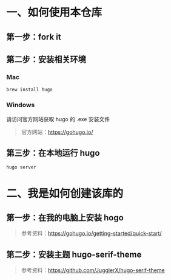 # 一、如何使用本仓库
## 第一步：fork it
## 第二步：安装相关环境
### Mac
``` brew install hugo ```
### Windows
请访问官方网站获取 hugo 的 .exe 安装文件
> 官方网站：https://gohugo.io/
## 第三步：在本地运行 hugo
```hugo server```


# 二、我是如何创建该库的
## 第一步：在我的电脑上安装 hogo
> 参考资料：https://gohugo.io/getting-started/quick-start/

## 第二步：安装主题 hugo-serif-theme
> 参考资料：https://github.com/JugglerX/hugo-serif-theme